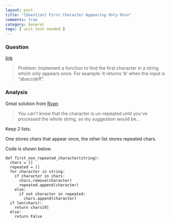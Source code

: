 ```yaml
---
layout: post
title: "[Question] First Character Appearing Only Once"
comments: true
category: General
tags: [ unit test needed ]
---
```



### Question 

[link](http://codercareer.blogspot.sg/2011/10/no-13-first-character-appearing-only.html)

> Problem: Implement a function to find the first character in a string which only appears once.
    For example: It returns ‘b’ when the input is “abaccdeff”.

### Analysis 

Great solution from [Ryan](http://stackoverflow.com/a/2285561): 

> You can't know that the character is un-repeated until you've processed the whole string, so my suggestion would be...

Keep 2 lists. 

One stores chars that appear once, the other list stores repeated chars. 

Code is shown below. 

    def first_non_repeated_character(string):
      chars = []
      repeated = []
      for character in string:
        if character in chars:
          chars.remove(character)
          repeated.append(character)
        else:
          if not character in repeated:
            chars.append(character)
      if len(chars):
        return chars[0]
      else:
        return False